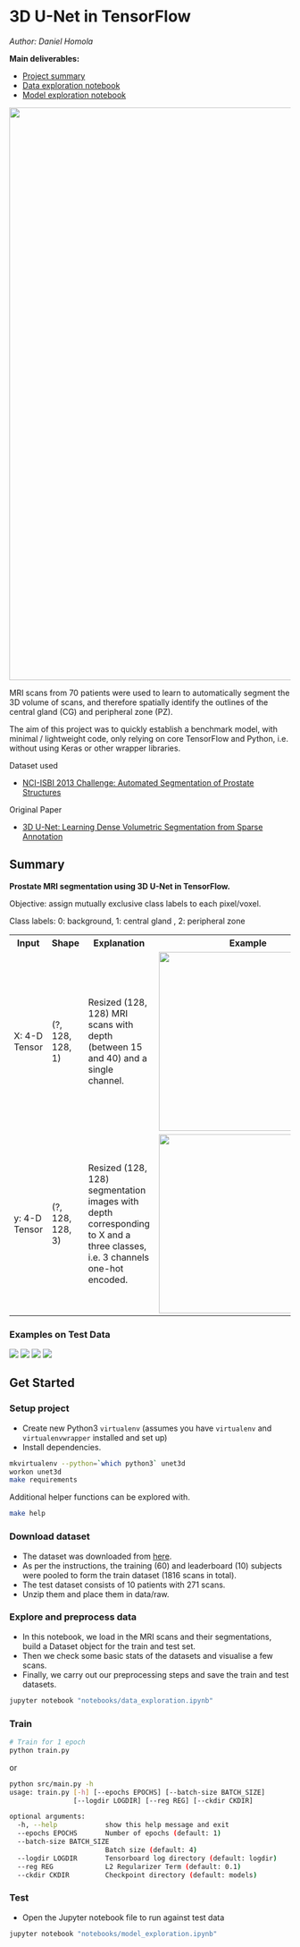 # 3D U-Net in TensorFlow

*Author: Daniel Homola*

__Main deliverables:__

- [Project summary](reports/report.pdf)
- [Data exploration notebook](notebooks/data_exploration.ipynb)
- [Model exploration notebook](notebooks/model_exploration.ipynb)

<img src="reports/figures/output.gif" width=1024 />

MRI scans from 70 patients were used to learn to automatically segment
the 3D volume of scans, and therefore spatially identify the outlines of
the central gland (CG) and peripheral zone (PZ).

The aim of this project was to quickly establish a benchmark model,
with minimal / lightweight code, only relying on core TensorFlow and
Python, i.e. without using Keras or other wrapper libraries.

Dataset used
- [NCI-ISBI 2013 Challenge: Automated Segmentation of Prostate Structures](https://wiki.cancerimagingarchive.net/display/DOI/NCI-ISBI+2013+Challenge%3A+Automated+Segmentation+of+Prostate+Structures)

Original Paper
- [3D U-Net: Learning Dense Volumetric Segmentation from Sparse Annotation](https://arxiv.org/abs/1606.06650)

## Summary

__Prostate MRI segmentation using 3D U-Net in TensorFlow.__

Objective: assign mutually exclusive class labels to each pixel/voxel.

Class labels: 0: background, 1: central gland , 2: peripheral zone

<table>
    <tr>
        <th>Input</th>
        <th>Shape</th>
        <th>Explanation</th>
        <th>Example</th>
    </tr>
    <tr>
        <td>X: 4-D Tensor</td>
        <td>(?, 128, 128, 1)</td>
        <td>Resized (128, 128) MRI scans with depth (between 15 and 40)
        and a single channel.</td>
        <td><img src="assets/example_input.jpg" width=320 /></td>
    </tr>
    <tr>
        <td>y: 4-D Tensor</td>
        <td>(?, 128, 128, 3)</td>
        <td>Resized (128, 128) segmentation images with depth
        corresponding to X and a three classes, i.e. 3 channels one-hot
         encoded.</td>
        <td><img src="assets/example_output.jpg" width=320 /></td>
    </tr>
</table>

### Examples on Test Data
<img src="reports/figures/result1.png" />
<img src="reports/figures/result2.png" />
<img src="reports/figures/result3.png" />
<img src="reports/figures/result4.png" />


## Get Started

### Setup project

- Create new Python3 `virtualenv` (assumes you have `virtualenv` and
`virtualenvwrapper` installed and set up)
- Install dependencies.

```bash
mkvirtualenv --python=`which python3` unet3d
workon unet3d
make requirements
```

Additional helper functions can be explored with.

```bash
make help
```


### Download dataset

- The dataset was downloaded from [here](https://wiki.cancerimagingarchive.net/display/DOI/NCI-ISBI+2013+Challenge%3A+Automated+Segmentation+of+Prostate+Structures).
- As per the instructions, the training (60) and leaderboard (10)
subjects were pooled to form the train dataset (1816 scans in total).
- The test dataset consists of 10 patients with 271 scans.
- Unzip them and place them in data/raw.

### Explore and preprocess data

- In this notebook, we load in the MRI scans and their segmentations,
build a Dataset object for the train and test set.
- Then we check some basic stats of the datasets and visualise a few
scans.
- Finally, we carry out our preprocessing steps and save the train and
test datasets.


```bash
jupyter notebook "notebooks/data_exploration.ipynb"
```

### Train

```bash
# Train for 1 epoch
python train.py
```

or

```bash
python src/main.py -h
usage: train.py [-h] [--epochs EPOCHS] [--batch-size BATCH_SIZE]
                [--logdir LOGDIR] [--reg REG] [--ckdir CKDIR]

optional arguments:
  -h, --help            show this help message and exit
  --epochs EPOCHS       Number of epochs (default: 1)
  --batch-size BATCH_SIZE
                        Batch size (default: 4)
  --logdir LOGDIR       Tensorboard log directory (default: logdir)
  --reg REG             L2 Regularizer Term (default: 0.1)
  --ckdir CKDIR         Checkpoint directory (default: models)
```

### Test

- Open the Jupyter notebook file to run against test data

```bash
jupyter notebook "notebooks/model_exploration.ipynb"
```